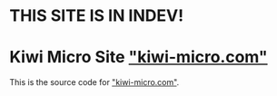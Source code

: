 # THIS SITE IS IN INDEV!
# Kiwi Micro Site <a href="https://kiwi-micro.com">"kiwi-micro.com"</a>
This is the source code for <a href="https://kiwi-micro.com">"kiwi-micro.com"</a>.